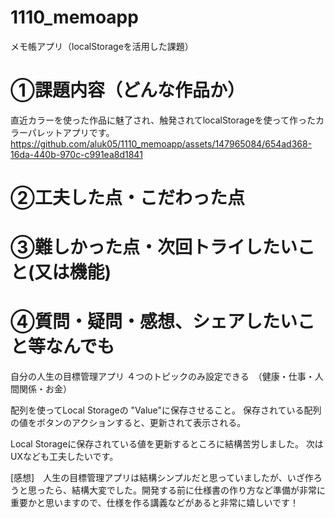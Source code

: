 # 1110_memoapp
メモ帳アプリ（localStorageを活用した課題）

# ①課題内容（どんな作品か）
直近カラーを使った作品に魅了され、触発されてlocalStorageを使って作ったカラーパレットアプリです。
https://github.com/aluk05/1110_memoapp/assets/147965084/654ad368-16da-440b-970c-c991ea8d1841

# ②工夫した点・こだわった点


# ③難しかった点・次回トライしたいこと(又は機能)

# ④質問・疑問・感想、シェアしたいこと等なんでも


自分の人生の目標管理アプリ ４つのトピックのみ設定できる　（健康・仕事・人間関係・お金）

配列を使ってLocal Storageの "Value"に保存させること。
保存されている配列の値をボタンのアクションすると、更新されて表示される。

Local Storageに保存されている値を更新するところに結構苦労しました。
次はUXなども工夫したいです。

[感想]　人生の目標管理アプリは結構シンプルだと思っていましたが、いざ作ろうと思ったら、結構大変でした。開発する前に仕様書の作り方など準備が非常に重要かと思いますので、仕様を作る講義などがあると非常に嬉しいです！
